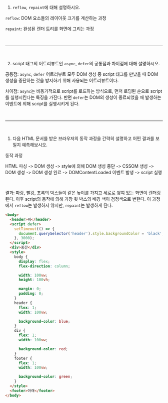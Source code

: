 1. `reflow`, `repaint`에 대해 설명하시오.

`reflow`: DOM 요소들의 레이아웃 크기를 계산하는 과정

`repaint`: 완성된 렌더 트리를 화면에 그리는 과정

<br>
<hr>
<br>

2. script 태그의 어트리뷰트인 `async`, `defer`의 공통점과 차이점에 대해 설명하시오.

공통점: `async`, `defer` 어트리뷰트 모두 DOM 생성 중 script 태그를 만났을 때 DOM 생성을 중단하는 것을 방지하기 위해 사용되는 어트리뷰트이다.

차이점: `async`는 비동기적으로 script를 로드하는 방식으로, 먼저 로딩된 순으로 script를 실행시킨다는 특징을 가진다. 반면 `defer`는 DOM의 생성이 종료되었을 때 발생하는 이벤트에 의해 script를 실행시키게 된다.

<br>
<hr>
<br>

1. 다음 HTML 문서를 받은 브라우저의 동작 과정을 간략히 설명하고 어떤 결과를 보일지 예측해보시오.

동작 과정

HTML 파싱 -> DOM 생성 -> style에 의해 DOM 생성 중단 -> CSSOM 생성 -> DOM 생성 -> DOM 생성 완료 -> DOMContentLoaded 이벤트 발생 -> script 실행

<br>

결과: 파랑, 빨강, 초록의 박스들이 같은 높이를 가지고 세로로 쌓여 있는 화면이 렌더링 된다. 이후 script의 동작에 의해 가장 윗 박스의 배경 색이 검정색으로 변한다. 이 과정에서 `reflow`는 발생하지 않지만, `repaint`는 발생하게 된다.

```html
<body>
  <header>위</header>
  <script defer>
    setTimeout(() => {
      document.querySelector('header').style.backgroundColor = 'black';
    }, 3000);
  </script>
  <div>중간</div>
  <style>
    body {
      display: flex;
      flex-direction: column;

      width: 100vw;
      height: 100vh;

      margin: 0;
      padding: 0;
    }
    header {
      flex: 1;
      width: 100vw;

      background-color: blue;
    }
    div {
      flex: 1;
      width: 100vw;

      background-color: red;
    }
    footer {
      flex: 1;
      width: 100vw;

      background-color: green;
    }
  </style>
  <footer>아래</footer>
</body>
```
